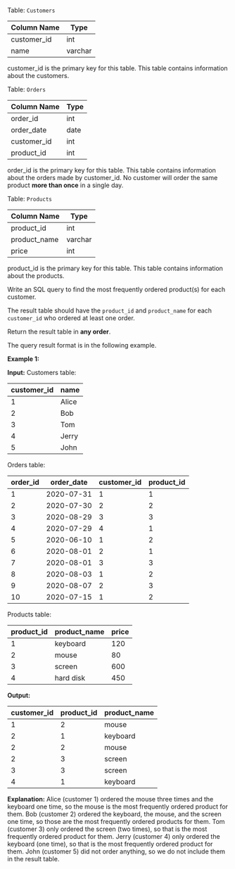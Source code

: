 ﻿Table:  `Customers`


| Column Name   | Type    |
|-|-|
| customer_id   | int     |
| name          | varchar |

customer_id is the primary key for this table.
This table contains information about the customers.

Table:  `Orders`


| Column Name   | Type    |
|-|-|
| order_id      | int     |
| order_date    | date    |
| customer_id   | int     |
| product_id    | int     |

order_id is the primary key for this table.
This table contains information about the orders made by customer_id.
No customer will order the same product **more than once** in a single day.

Table:  `Products`


| Column Name   | Type    |
|-|-|
| product_id    | int     |
| product_name  | varchar |
| price         | int     |

product_id is the primary key for this table.
This table contains information about the products.

Write an SQL query to find the most frequently ordered product(s) for each customer.

The result table should have the  `product_id`  and  `product_name`  for each  `customer_id`  who ordered at least one order.

Return the result table in  **any order**.

The query result format is in the following example.

**Example 1:**

**Input:** 
Customers table:

| customer_id | name  |
|-|-|
| 1           | Alice |
| 2           | Bob   |
| 3           | Tom   |
| 4           | Jerry |
| 5           | John  |

Orders table:

| order_id | order_date | customer_id | product_id |
|-|-|-|-|
| 1        | 2020-07-31 | 1           | 1          |
| 2        | 2020-07-30 | 2           | 2          |
| 3        | 2020-08-29 | 3           | 3          |
| 4        | 2020-07-29 | 4           | 1          |
| 5        | 2020-06-10 | 1           | 2          |
| 6        | 2020-08-01 | 2           | 1          |
| 7        | 2020-08-01 | 3           | 3          |
| 8        | 2020-08-03 | 1           | 2          |
| 9        | 2020-08-07 | 2           | 3          |
| 10       | 2020-07-15 | 1           | 2          |

Products table:

| product_id | product_name | price |
|-|-|-|
| 1          | keyboard     | 120   |
| 2          | mouse        | 80    |
| 3          | screen       | 600   |
| 4          | hard disk    | 450   |

**Output:** 

| customer_id | product_id | product_name |
|-|-|-|
| 1           | 2          | mouse        |
| 2           | 1          | keyboard     |
| 2           | 2          | mouse        |
| 2           | 3          | screen       |
| 3           | 3          | screen       |
| 4           | 1          | keyboard     |

**Explanation:** 
Alice (customer 1) ordered the mouse three times and the keyboard one time, so the mouse is the most frequently ordered product for them.
Bob (customer 2) ordered the keyboard, the mouse, and the screen one time, so those are the most frequently ordered products for them.
Tom (customer 3) only ordered the screen (two times), so that is the most frequently ordered product for them.
Jerry (customer 4) only ordered the keyboard (one time), so that is the most frequently ordered product for them.
John (customer 5) did not order anything, so we do not include them in the result table.
